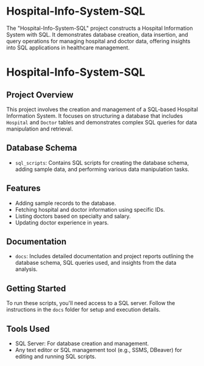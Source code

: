 # Hospital-Info-System-SQL
The "Hospital-Info-System-SQL" project constructs a Hospital Information System with SQL. It demonstrates database creation, data insertion, and query operations for managing hospital and doctor data, offering insights into SQL applications in healthcare management.

# Hospital-Info-System-SQL

## Project Overview
This project involves the creation and management of a SQL-based Hospital Information System. It focuses on structuring a database that includes `Hospital` and `Doctor` tables and demonstrates complex SQL queries for data manipulation and retrieval.

## Database Schema
- `sql_scripts`: Contains SQL scripts for creating the database schema, adding sample data, and performing various data manipulation tasks.

## Features
- Adding sample records to the database.
- Fetching hospital and doctor information using specific IDs.
- Listing doctors based on specialty and salary.
- Updating doctor experience in years.

## Documentation
- `docs`: Includes detailed documentation and project reports outlining the database schema, SQL queries used, and insights from the data analysis.

## Getting Started
To run these scripts, you'll need access to a SQL server. Follow the instructions in the `docs` folder for setup and execution details.

## Tools Used
- SQL Server: For database creation and management.
- Any text editor or SQL management tool (e.g., SSMS, DBeaver) for editing and running SQL scripts.


